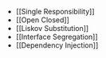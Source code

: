 
- [[Single Responsibility]]
- [[Open Closed]]
- [[Liskov Substitution]]
- [[Interface Segregation]]
- [[Dependency Injection]]